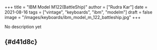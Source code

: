 +++
title = "IBM Model M122(BattleShip)"
author = ["Rudra Kar"]
date = 2021-08-16
tags = ["vintage", "keyboards", "ibm", "modelm"]
draft = false
image = "/images/keyboards/ibm_model_m_122_battleship.jpg"
+++

No description yet


##  {#d41d8c}

